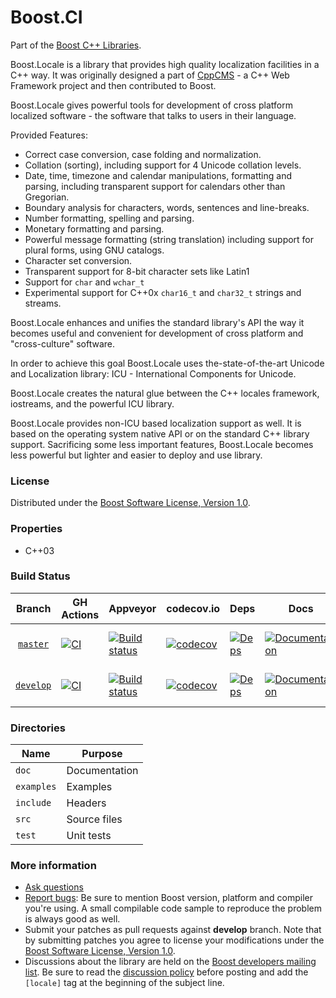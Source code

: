 # Boost.CI

Part of the [Boost C++ Libraries](http://github.com/boostorg).

Boost.Locale is a library that provides high quality localization facilities in a C++ way.
It was originally designed a part of [CppCMS](http://cppcms.sourceforge.net/) - a C++ Web Framework project and then contributed to Boost.

Boost.Locale gives powerful tools for development of cross platform localized software - the software that talks to users in their language.

Provided Features:

- Correct case conversion, case folding and normalization.
- Collation (sorting), including support for 4 Unicode collation levels.
- Date, time, timezone and calendar manipulations, formatting and parsing, including transparent support for calendars other than Gregorian.
- Boundary analysis for characters, words, sentences and line-breaks.
- Number formatting, spelling and parsing.
- Monetary formatting and parsing.
- Powerful message formatting (string translation) including support for plural forms, using GNU catalogs.
- Character set conversion.
- Transparent support for 8-bit character sets like Latin1
- Support for `char` and `wchar_t`
- Experimental support for C++0x `char16_t` and `char32_t` strings and streams.

Boost.Locale enhances and unifies the standard library's API the way it becomes useful and convenient for development of cross platform and "cross-culture" software.

In order to achieve this goal Boost.Locale uses the-state-of-the-art Unicode and Localization library: ICU - International Components for Unicode.

Boost.Locale creates the natural glue between the C++ locales framework, iostreams, and the powerful ICU library.

Boost.Locale provides non-ICU based localization support as well.
It is based on the operating system native API or on the standard C++ library support.
Sacrificing some less important features, Boost.Locale becomes less powerful but lighter and easier to deploy and use library.

### License

Distributed under the [Boost Software License, Version 1.0](https://www.boost.org/LICENSE_1_0.txt).

### Properties

* C++03

### Build Status

Branch          | GH Actions | Appveyor | codecov.io | Deps | Docs | Tests |
:-------------: | ---------- | -------- | ---------- | ---- | ---- | ----- |
[`master`](https://github.com/boostorg/locale/tree/master)   | [![CI](https://github.com/boostorg/locale/actions/workflows/ci.yml/badge.svg?branch=master)](https://github.com/boostorg/locale/actions/workflows/ci.yml)  | [![Build status](https://ci.appveyor.com/api/projects/status/github/boostorg/locale?branch=master&svg=true)](https://ci.appveyor.com/project/Flamefire/locale/branch/master)   | [![codecov](https://codecov.io/gh/boostorg/locale/branch/master/graph/badge.svg)](https://codecov.io/gh/boostorg/locale/branch/master)   | [![Deps](https://img.shields.io/badge/deps-master-brightgreen.svg)](https://pdimov.github.io/boostdep-report/master/locale.html)   | [![Documentation](https://img.shields.io/badge/docs-master-brightgreen.svg)](https://www.boost.org/doc/libs/master/libs/locale/doc/html/index.html)   | [![Enter the Matrix](https://img.shields.io/badge/matrix-master-brightgreen.svg)](http://www.boost.org/development/tests/master/developer/locale.html)
[`develop`](https://github.com/boostorg/locale/tree/develop) | [![CI](https://github.com/boostorg/locale/actions/workflows/ci.yml/badge.svg?branch=develop)](https://github.com/boostorg/locale/actions/workflows/ci.yml) | [![Build status](https://ci.appveyor.com/api/projects/status/github/boostorg/locale?branch=develop&svg=true)](https://ci.appveyor.com/project/Flamefire/locale/branch/develop) | [![codecov](https://codecov.io/gh/boostorg/locale/branch/develop/graph/badge.svg)](https://codecov.io/gh/boostorg/locale/branch/develop) | [![Deps](https://img.shields.io/badge/deps-develop-brightgreen.svg)](https://pdimov.github.io/boostdep-report/develop/locale.html) | [![Documentation](https://img.shields.io/badge/docs-develop-brightgreen.svg)](https://www.boost.org/doc/libs/develop/libs/locale/doc/html/index.html) | [![Enter the Matrix](https://img.shields.io/badge/matrix-develop-brightgreen.svg)](http://www.boost.org/development/tests/develop/developer/locale.html)

### Directories

| Name        | Purpose                        |
| ----------- | ------------------------------ |
| `doc`       | Documentation                  |
| `examples`  | Examples                       |
| `include`   | Headers                        |
| `src`       | Source files                   |
| `test`      | Unit tests                     |

### More information

* [Ask questions](http://stackoverflow.com/questions/ask?tags=c%2B%2B,boost,boost-locale)
* [Report bugs](https://github.com/boostorg/locale/issues): Be sure to mention Boost version, platform and compiler you're using. A small compilable code sample to reproduce the problem is always good as well.
* Submit your patches as pull requests against **develop** branch. Note that by submitting patches you agree to license your modifications under the [Boost Software License, Version 1.0](https://www.boost.org/LICENSE_1_0.txt).
* Discussions about the library are held on the [Boost developers mailing list](http://www.boost.org/community/groups.html#main). Be sure to read the [discussion policy](http://www.boost.org/community/policy.html) before posting and add the `[locale]` tag at the beginning of the subject line.
